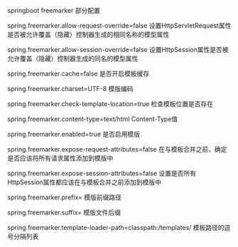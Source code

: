 springboot freemarker 部分配置

spring.freemarker.allow-request-override=false
设置HttpServletRequest属性是否被允许覆盖（隐藏）控制器生成的相同名称的模型属性

spring.freemarker.allow-session-override=false
设置HttpSession属性是否被允许覆盖（隐藏）控制器生成的同名的模型属性

spring.freemarker.cache=false  是否开启模板缓存

spring.freemarker.charset=UTF-8  模版编码

spring.freemarker.check-template-location=true  检查模板位置是否存在

spring.freemarker.content-type=text/html  Content-Type值

spring.freemarker.enabled=true 是否启用模版

spring.freemarker.expose-request-attributes=false  在与模板合并之前，确定是否应该将所有请求属性添加到模版中

spring.freemarker.expose-session-attributes=false 设置是否所有HttpSession属性都应该在与模板合并之前添加到模版中

spring.freemarker.prefix=  模版前缀路径

spring.freemarker.suffix=  模版文件后缀

spring.freemarker.template-loader-path=classpath:/templates/  模板路径的逗号分隔列表
